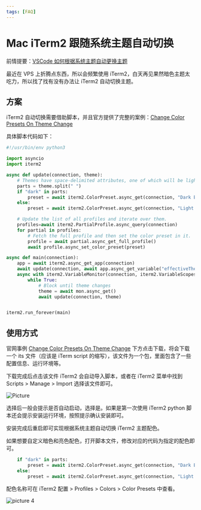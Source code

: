 ```yaml
---
tags: [FAQ]
---
```


# Mac iTerm2 跟随系统主题自动切换

前情提要：[VSCode 如何根据系统主题自动更换主题](./2022-vscode-auto-theme.md)

最近在 VPS 上折腾点东西，所以会频繁使用 iTerm2，白天再见果然暗色主题太吃力，所以找了找有没有办法让 iTerm2 自动切换主题。

## 方案

iTerm2 自动切换需要借助脚本，并且官方提供了完整的案例：[Change Color Presets On Theme Change](https://iterm2.com/python-api/examples/theme.html)

具体脚本代码如下：

```python
#!/usr/bin/env python3

import asyncio
import iterm2

async def update(connection, theme):
    # Themes have space-delimited attributes, one of which will be light or dark.
    parts = theme.split(" ")
    if "dark" in parts:
        preset = await iterm2.ColorPreset.async_get(connection, "Dark Background")
    else:
        preset = await iterm2.ColorPreset.async_get(connection, "Light Background")

    # Update the list of all profiles and iterate over them.
    profiles=await iterm2.PartialProfile.async_query(connection)
    for partial in profiles:
        # Fetch the full profile and then set the color preset in it.
        profile = await partial.async_get_full_profile()
        await profile.async_set_color_preset(preset)

async def main(connection):
    app = await iterm2.async_get_app(connection)
    await update(connection, await app.async_get_variable("effectiveTheme"))
    async with iterm2.VariableMonitor(connection, iterm2.VariableScopes.APP, "effectiveTheme", None) as mon:
        while True:
            # Block until theme changes
            theme = await mon.async_get()
            await update(connection, theme)


iterm2.run_forever(main)
```

## 使用方式

官网事例 [Change Color Presets On Theme Change](https://iterm2.com/python-api/examples/theme.html) 下方点击下载，将会下载一个 its 文件（应该是 iTerm script 的缩写），该文件为一个包，里面包含了一些配置信息、运行环境等。

下载完成后点击该文件 iTerm2 会自动导入脚本，或者在 iTerm2 菜单中找到 Scripts > Manage > Import 选择该文件即可。

![Picture](/image/blog-mac-iterm-theme-auto-switch-17.png)

选择后一般会提示是否自动启动，选择是。如果是第一次使用 iTerm2 python 脚本还会提示安装运行环境，按照提示确认安装即可。

安装完成后重启即可实现根据系统主题自动切换 iTerm2 主题配色。

如果想要自定义暗色和亮色配色，打开脚本文件，修改对应的代码为指定的配色即可。

```python {2,4}
    if "dark" in parts:
        preset = await iterm2.ColorPreset.async_get(connection, "Dark Background")
    else:
        preset = await iterm2.ColorPreset.async_get(connection, "Light Background")
```

配色名称可在 iTerm2 配置 > Profiles > Colors > Color Presets 中查看。

![picture 4](/image/blog-mac-iterm-theme-auto-switch-95.png)
